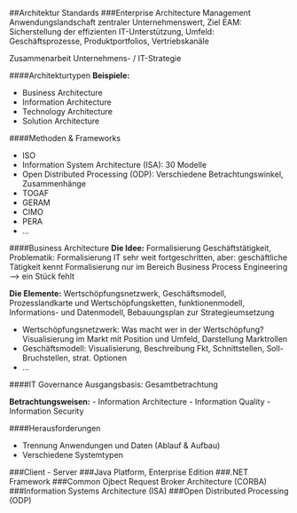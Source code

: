 ##Architektur Standards
###Enterprise Architecture Management
Anwendungslandschaft zentraler Unternehmenswert, Ziel EAM: Sicherstellung der effizienten IT-Unterstützung, Umfeld: Geschäftsprozesse, Produktportfolios, Vertriebskanäle

Zusammenarbeit Unternehmens- / IT-Strategie

####Architekturtypen
**Beispiele:**
  - Business Architecture
  - Information Architecture
  - Technology Architecture
  - Solution Architecture

####Methoden & Frameworks
  - ISO
  - Information System Architecture (ISA): 30 Modelle
  - Open Distributed Processing (ODP): Verschiedene Betrachtungswinkel, Zusammenhänge
  - TOGAF
  - GERAM
  - CIMO
  - PERA
  - ...

####Business Architecture
**Die Idee:** Formalisierung Geschäftstätigkeit, Problematik: Formalisierung IT sehr weit fortgeschritten, aber: geschäftliche Tätigkeit kennt Formalisierung nur im Bereich Business Process Engineering --> ein Stück fehlt

**Die Elemente:** Wertschöpfungsnetzwerk, Geschäftsmodell, Prozesslandkarte und Wertschöpfungsketten, funktionenmodell, Informations- und Datenmodell, Bebauungsplan zur Strategieumsetzung

  - Wertschöpfungsnetzwerk: Was macht wer in der Wertschöpfung? Visualisierung im Markt mit Position und Umfeld, Darstellung Marktrollen
  - Geschäftsmodell: Visualisierung, Beschreibung Fkt, Schnittstellen, Soll-Bruchstellen, strat. Optionen
  - ...

  ####IT Governance
  Ausgangsbasis: Gesamtbetrachtung

  **Betrachtungsweisen:**
    - Information Architecture
    - Information Quality
    - Information Security


####Herausforderungen
  - Trennung Anwendungen und Daten (Ablauf & Aufbau)
  - Verschiedene Systemtypen


###Client - Server
###Java Platform, Enterprise Edition
###.NET Framework
###Common Ojbect Request Broker Architecture (CORBA)
###Information Systems Architecture (ISA)
###Open Distributed Processing (ODP)
